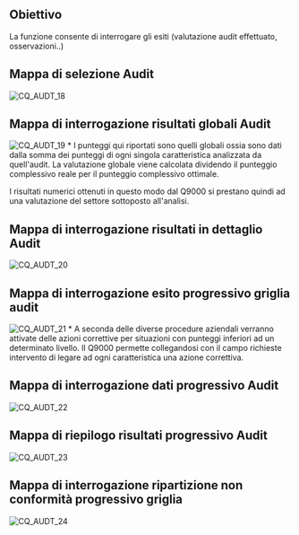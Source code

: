 ## Obiettivo
La funzione consente di interrogare gli esiti (valutazione audit effettuato, osservazioni..)

## Mappa di selezione Audit

![CQ_AUDT_18](http://localhost:3000/immagini/MBDOC_OGG-P_CQUI20/CQ_AUDT_18.png)
## Mappa di interrogazione risultati globali Audit

![CQ_AUDT_19](http://localhost:3000/immagini/MBDOC_OGG-P_CQUI20/CQ_AUDT_19.png)
 \* I punteggi qui riportati sono quelli globali ossia sono dati dalla somma dei punteggi di ogni singola caratteristica analizzata da quell'audit. La valutazione globale viene calcolata dividendo il punteggio complessivo reale per il punteggio complessivo ottimale.

I risultati numerici ottenuti in questo modo dal Q9000 si prestano quindi ad una valutazione del settore sottoposto all'analisi.

## Mappa di interrogazione risultati in dettaglio Audit

![CQ_AUDT_20](http://localhost:3000/immagini/MBDOC_OGG-P_CQUI20/CQ_AUDT_20.png)
## Mappa di interrogazione esito progressivo griglia audit

![CQ_AUDT_21](http://localhost:3000/immagini/MBDOC_OGG-P_CQUI20/CQ_AUDT_21.png)
 \* A seconda delle diverse procedure aziendali verranno attivate delle azioni correttive per situazioni con punteggi inferiori ad un determinato livello. Il Q9000 permette  collegandosi con il campo richieste intervento di legare ad ogni caratteristica una  azione correttiva.

## Mappa di interrogazione dati progressivo Audit

![CQ_AUDT_22](http://localhost:3000/immagini/MBDOC_OGG-P_CQUI20/CQ_AUDT_22.png)
## Mappa di riepilogo risultati progressivo Audit

![CQ_AUDT_23](http://localhost:3000/immagini/MBDOC_OGG-P_CQUI20/CQ_AUDT_23.png)
## Mappa di interrogazione ripartizione non conformità progressivo griglia

![CQ_AUDT_24](http://localhost:3000/immagini/MBDOC_OGG-P_CQUI20/CQ_AUDT_24.png)